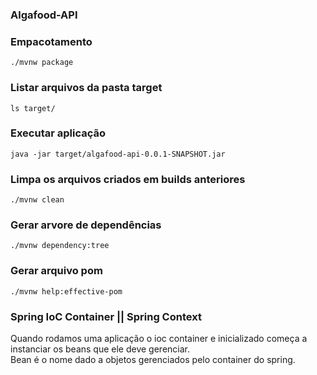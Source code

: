 ### Algafood-API

### Empacotamento
```./mvnw package```

### Listar arquivos da pasta target
```ls target/```

### Executar aplicação
```java -jar target/algafood-api-0.0.1-SNAPSHOT.jar```

### Limpa os arquivos criados em builds anteriores
```./mvnw clean```

### Gerar arvore de dependências 
```./mvnw dependency:tree```

### Gerar arquivo pom
```./mvnw help:effective-pom```


### Spring IoC Container || Spring Context

<p>Quando rodamos uma aplicação o ioc container e inicializado
começa a instanciar os beans que ele deve gerenciar.<br>
Bean é o nome dado a objetos gerenciados pelo container do spring.</p>
